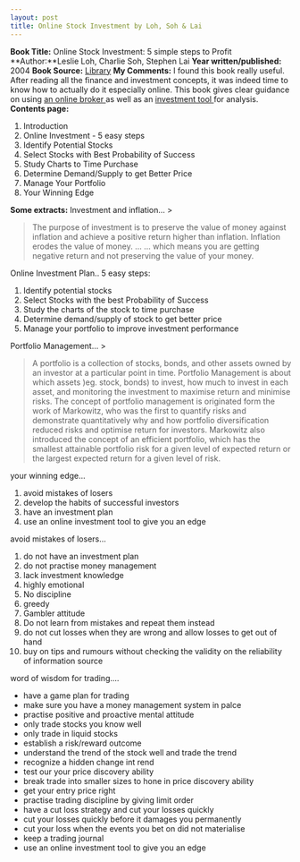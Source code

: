 ```yaml
---
layout: post
title: Online Stock Investment by Loh, Soh & Lai
---
```


**Book Title:** Online Stock Investment: 5 simple steps to Profit **Author:**Leslie Loh, Charlie Soh, Stephen Lai **Year written/published:** 2004 **Book Source:** [Library](http://vistaweb.nlb.gov.sg/cgi-bin/cw_cgi?fullRecord+15382+3002+12328296+2+0) **My Comments:** I found this book really useful. After reading all the finance and investment concepts, it was indeed time to know how to actually do it especially online. This book gives clear guidance on using [an online broker ](http://www.thenextview.com/03_01.htm)as well as an [investment tool ](http://www.thenextview.com/03_01.htm)for analysis. **Contents page:**

1. Introduction
2. Online Investment - 5 easy steps
3. Identify Potential Stocks
4. Select Stocks with Best Probability of Success
5. Study Charts to Time Purchase
6. Determine Demand/Supply to get Better Price
7. Manage Your Portfolio
8. Your Winning Edge

**Some extracts:** Investment and inflation... >  

> The purpose of investment is to preserve the value of money against inflation and achieve a positive return higher than inflation. Inflation erodes the value of money. ... ... which means you are getting negative return and not preserving the value of your money.

Online Investment Plan.. 5 easy steps:
1. Identify potential stocks
2. Select Stocks with the best Probability of Success
3. Study the charts of the stock to time purchase
4. Determine demand/supply of stock to get better price
5. Manage your portfolio to improve investment performance

Portfolio Management... >  

> A portfolio is a collection of stocks, bonds, and other assets owned by an investor at a particular point in time. Portfolio Management is about which assets )eg. stock, bonds) to invest, how much to invest in each asset, and monitoring the investment to maximise return and minimise risks. The concept of portfolio management is originated form the  work of Markowitz, who was the first to quantify risks and demonstrate quantitatively why and how portfolio diversification reduced risks and optimise return for investors. Markowitz also introduced the concept of an efficient portfolio, which has the smallest attainable portfolio risk for a given level of expected return or the largest expected return for a given level of risk.

your winning edge...
1. avoid mistakes of losers
2. develop the habits of successful investors
3. have an investment plan
4. use an online investment tool to give you an edge

avoid mistakes of losers...
1. do not have an investment plan
2. do not practise money management
3. lack investment knowledge
4. highly emotional
5. No discipline
6. greedy
7. Gambler attitude
8. Do not learn from mistakes and repeat them instead
9. do not cut losses when they are wrong and allow losses to get out of hand
10. buy on tips and rumours without checking the validity on the reliability of information source

word of wisdom for trading....
- have a game plan for trading
- make sure you have a money management system in palce
- practise positive and proactive mental attitude
- only trade stocks you know well
- only trade in liquid stocks
- establish a risk/reward outcome
- understand the trend of the stock well and trade the trend
- recognize a hidden change int rend
- test our your price discovery ability
- break trade into smaller sizes to hone in price discovery ability
- get your entry price right
- practise trading discipline by giving limit order
- have a cut loss strategy and cut your losses quickly
- cut your losses quickly before it damages you permanently
- cut your loss when the events you bet on did not materialise
- keep a trading journal
- use an online investment tool to give you an edge
